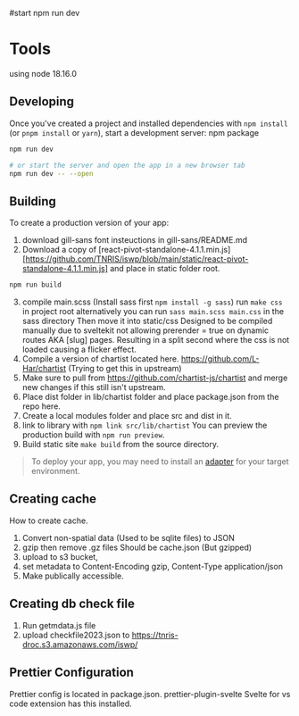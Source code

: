 #start
npm run dev

# Tools

using node 18.16.0

## Developing

Once you've created a project and installed dependencies with `npm install` (or `pnpm install` or `yarn`), start a development server:
npm package

```bash
npm run dev

# or start the server and open the app in a new browser tab
npm run dev -- --open
```

## Building

To create a production version of your app:

1. download gill-sans font insteuctions in gill-sans/README.md
2. Download a copy of [react-pivot-standalone-4.1.1.min.js][https://github.com/TNRIS/iswp/blob/main/static/react-pivot-standalone-4.1.1.min.js] and place in static folder root.

```bash
npm run build
```

3. compile main.scss (Install sass first `npm install -g sass`) run `make css` in project root alternatively you can run `sass main.scss main.css` in the sass directory Then move it into static/css
   Designed to be compiled manually due to sveltekit not allowing prerender = true on dynamic routes AKA [slug] pages. Resulting in a split second where the css is not loaded causing a flicker effect.
4. Compile a version of chartist located here. https://github.com/L-Har/chartist (Trying to get this in upstream)
5. Make sure to pull from https://github.com/chartist-js/chartist and merge new changes if this still isn't upstream.
6. Place dist folder in lib/chartist folder and place package.json from the repo here.
7. Create a local modules folder and place src and dist in it.
8. link to library with `npm link src/lib/chartist`
   You can preview the production build with `npm run preview`.
9. Build static site `make build` from the source directory.

> To deploy your app, you may need to install an [adapter](https://kit.svelte.dev/docs/adapters) for your target environment.

## Creating cache

How to create cache.

1. Convert non-spatial data (Used to be sqlite files) to JSON
2. gzip then remove .gz files Should be cache.json (But gzipped)
3. upload to s3 bucket,
4. set metadata to Content-Encoding gzip, Content-Type application/json
5. Make publically accessible.

## Creating db check file

1. Run getmdata.js file
2. upload checkfile2023.json to https://tnris-droc.s3.amazonaws.com/iswp/

## Prettier Configuration

Prettier config is located in package.json.
prettier-plugin-svelte Svelte for vs code extension has this installed.
